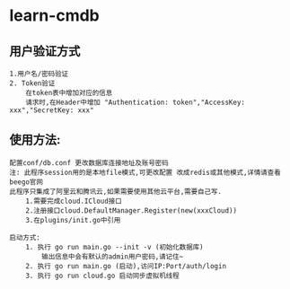 # learn-cmdb
## 用户验证方式
    1.用户名/密码验证
    2. Token验证
        在token表中增加对应的信息
        请求时,在Header中增加 "Authentication: token","AccessKey: xxx","SecretKey: xxx"
## 使用方法:
    配置conf/db.conf 更改数据库连接地址及账号密码
    注: 此程序session用的是本地file模式,可更改配置 改成redis或其他模式,详情请查看beego官网
    此程序只集成了阿里云和腾讯云,如果需要使用其他云平台,需要自己写.
        1.需要完成cloud.ICloud接口
        2.注册接口cloud.DefaultManager.Register(new(xxxCloud))
        3.在plugins/init.go中引用
    
    启动方式:
        1. 执行 go run main.go --init -v (初始化数据库)
            输出信息中会有默认的admin用户密码,请记住~
        2. 执行 go run main.go (启动),访问IP:Port/auth/login
        3. 执行 go run cloud.go 启动同步虚拟机线程
